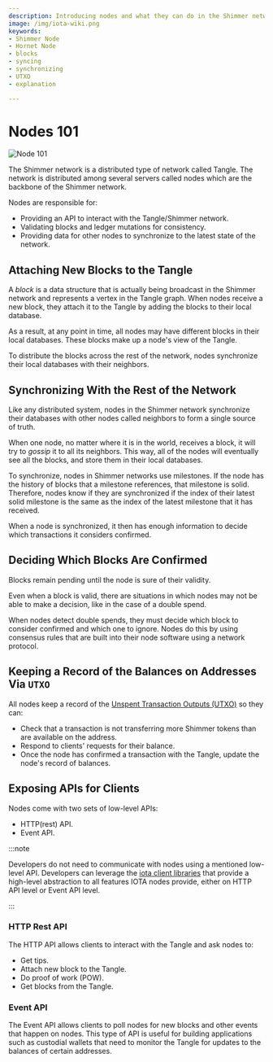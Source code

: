 ```yaml
---
description: Introducing nodes and what they can do in the Shimmer network (Tangle). 
image: /img/iota-wiki.png
keywords:
- Shimmer Node 
- Hornet Node
- blocks
- syncing
- synchronizing
- UTXO
- explanation

---
```


# Nodes 101

![Node 101](/img/Banner/banner_nodes_101.svg)

The Shimmer network is a distributed type of network called Tangle. The network is distributed among several servers
called nodes which are the backbone of the Shimmer network.

Nodes are responsible for:

- Providing an API to interact with the Tangle/Shimmer network.
- Validating blocks and ledger mutations for consistency.
- Providing data for other nodes to synchronize to the latest state of the network.

## Attaching New Blocks to the Tangle

A _block_ is a data structure that is actually being broadcast in the Shimmer network and represents a vertex in the
Tangle graph. When nodes receive a new block, they attach it to the Tangle by adding the blocks to their local database.

As a result, at any point in time, all nodes may have different blocks in their local databases. These blocks make up a node's view of the Tangle.

To distribute the blocks across the rest of the network, nodes synchronize their local databases with their neighbors.

## Synchronizing With the Rest of the Network

Like any distributed system, nodes in the Shimmer network synchronize their databases with other nodes called neighbors to form a
single source of truth.

When one node, no matter where it is in the world, receives a block, it will try to _gossip_ it to all its neighbors. This way, all of the nodes will eventually see all the blocks, and store them in their local databases.

To synchronize, nodes in Shimmer networks use milestones. If the node has the history of blocks that a milestone references, that milestone is solid. Therefore, nodes know if they are synchronized if the index of their latest solid milestone is the same as the index of the latest milestone that it has received.

When a node is synchronized, it then has enough information to decide which transactions it considers confirmed.

## Deciding Which Blocks Are Confirmed

Blocks remain pending until the node is sure of their validity.

Even when a block is valid, there are situations in which nodes may not be able to make a decision, like in the case of a double spend.

When nodes detect double spends, they must decide which block to consider confirmed and which one to ignore. Nodes do this by using consensus rules that are built into their node software using a network protocol.

## Keeping a Record of the Balances on Addresses Via `UTXO`

All nodes keep a record of the [Unspent Transaction Outputs (UTXO)](/introduction/develop/explanations/what_is_stardust/rethink_utxo) so they can:

* Check that a transaction is not transferring more Shimmer tokens than are available on the address.
* Respond to clients' requests for their balance.
* Once the node has confirmed a transaction with the Tangle, update the node's record of balances. 

## Exposing APIs for Clients

Nodes come with two sets of low-level APIs:

* HTTP(rest) API.
* Event API.

:::note

Developers do not need to communicate with nodes using a mentioned low-level API. Developers can leverage the [iota client libraries](/iota.rs/develop/libraries/overview) that provide a high-level abstraction to all features IOTA nodes provide, either on HTTP API level or Event API level.

:::

### HTTP Rest API

The HTTP API allows clients to interact with the Tangle and ask nodes to:

* Get tips.
* Attach new block to the Tangle.
* Do proof of work (POW).
* Get blocks from the Tangle.

### Event API

The Event API allows clients to poll nodes for new blocks and other events that happen on nodes. This type of API is useful for building applications such as custodial wallets that need to monitor the Tangle for updates to the balances of certain addresses.
